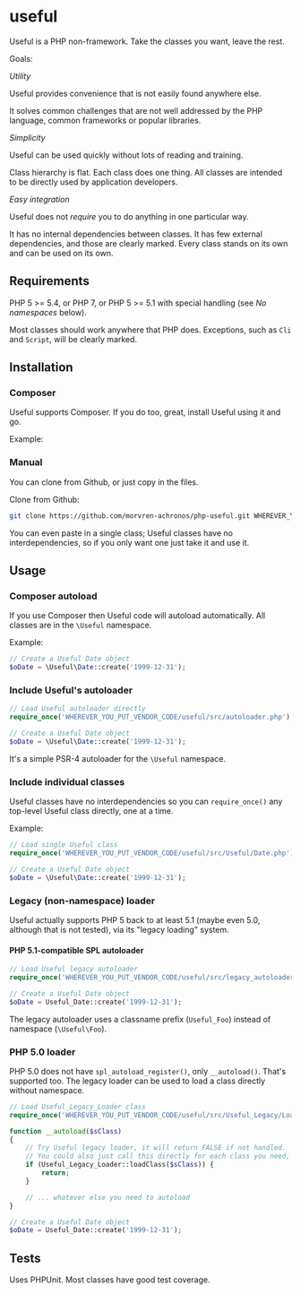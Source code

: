 # useful

Useful is a PHP non-framework. Take the classes you want, leave the rest.

Goals:

*Utility*

Useful provides convenience that is not easily found anywhere else.

It solves common challenges that are not well addressed by the PHP language, common frameworks or popular libraries.

*Simplicity*

Useful can be used quickly without lots of reading and training.

Class hierarchy is flat. Each class does one thing. All classes are intended to be directly used by application developers.

*Easy integration*

Useful does not _require_ you to do anything in one particular way.

It has no internal dependencies between classes. It has few external dependencies, and those are clearly marked. Every class stands on its own and can be used on its own.

## Requirements

PHP 5 >= 5.4, or PHP 7, or PHP 5 >= 5.1 with special handling (see _No namespaces_ below).

Most classes should work anywhere that PHP does. Exceptions, such as `Cli` and `Script`, will be clearly marked.


## Installation

### Composer

Useful supports Composer. If you do too, great, install Useful using it and go.

Example:

### Manual

You can clone from Github, or just copy in the files.

Clone from Github:

```sh
git clone https://github.com/morvren-achronos/php-useful.git WHEREVER_YOU_PUT_VENDOR_CODE/useful
```

You can even paste in a single class; Useful classes have no interdependencies, so if you only want one just take it and use it.

## Usage

### Composer autoload

If you use Composer then Useful code will autoload automatically. All classes are in the `\Useful` namespace.

Example:

```php
// Create a Useful Date object
$oDate = \Useful\Date::create('1999-12-31');
```

### Include Useful's autoloader

```php
// Load Useful autoloader directly
require_once('WHEREVER_YOU_PUT_VENDOR_CODE/useful/src/autoloader.php');

// Create a Useful Date object
$oDate = \Useful\Date::create('1999-12-31');
```

It's a simple PSR-4 autoloader for the `\Useful` namespace.

### Include individual classes

Useful classes have no interdependencies so you can `require_once()` any top-level Useful class directly, one at a time.

Example:

```php
// Load single Useful class
require_once('WHEREVER_YOU_PUT_VENDOR_CODE/useful/src/Useful/Date.php');

// Create a Useful Date object
$oDate = \Useful\Date::create('1999-12-31');
```

### Legacy (non-namespace) loader

Useful actually supports PHP 5 back to at least 5.1 (maybe even 5.0, although that is not tested), via its "legacy loading" system.

#### PHP 5.1-compatible SPL autoloader

```php
// Load Useful legacy autoloader
require_once('WHEREVER_YOU_PUT_VENDOR_CODE/useful/src/legacy_autoloader.php');

// Create a Useful Date object
$oDate = Useful_Date::create('1999-12-31');
```

The legacy autoloader uses a classname prefix (`Useful_Foo`) instead of namespace (`\Useful\Foo`).

### PHP 5.0 loader

PHP 5.0 does not have `spl_autoload_register()`, only `__autoload()`. That's supported too. The legacy loader can be used to load a class directly without namespace.

```php
// Load Useful_Legacy_Loader class
require_once('WHEREVER_YOU_PUT_VENDOR_CODE/useful/src/Useful_Legacy/Loader.php');

function __autoload($sClass)
{
	// Try Useful legacy loader, it will return FALSE if not handled.
	// You could also just call this directly for each class you need, without an autoloader.
	if (Useful_Legacy_Loader::loadClass($sClass)) {
		return;
	}

	// ... whatever else you need to autoload
}

// Create a Useful Date object
$oDate = Useful_Date::create('1999-12-31');
```

## Tests

Uses PHPUnit. Most classes have good test coverage.
